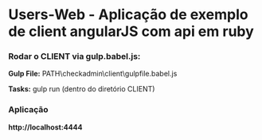 Users-Web - Aplicação de exemplo de client angularJS com api em ruby
========================

### Rodar o CLIENT via gulp.babel.js:

**Gulp File:** PATH\checkadmin\client\gulpfile.babel.js

**Tasks:** gulp run (dentro do diretório CLIENT)

### Aplicação

**http://localhost:4444**
